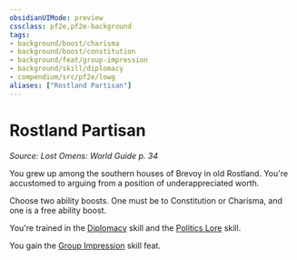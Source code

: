 ```yaml
---
obsidianUIMode: preview
cssclass: pf2e,pf2e-background
tags:
- background/boost/charisma
- background/boost/constitution
- background/feat/group-impression
- background/skill/diplomacy
- compendium/src/pf2e/lowg
aliases: ["Rostland Partisan"]
---
```

# Rostland Partisan
*Source: Lost Omens: World Guide p. 34*  

You grew up among the southern houses of Brevoy in old Rostland. You're accustomed to arguing from a position of underappreciated worth.

Choose two ability boosts. One must be to Constitution or Charisma, and one is a free ability boost.

You're trained in the [Diplomacy](../../skills.md#Diplomacy) skill and the [Politics Lore](../../skills.md#Lore) skill.

You gain the [Group Impression](../../feats/group-impression.md) skill feat.